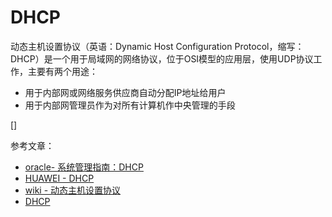 # DHCP

动态主机设置协议（英语：Dynamic Host Configuration Protocol，缩写：DHCP）是一个用于局域网的网络协议，位于OSI模型的应用层，使用UDP协议工作，主要有两个用途：

* 用于内部网或网络服务供应商自动分配IP地址给用户
* 用于内部网管理员作为对所有计算机作中央管理的手段



[]


参考文章：

* [oracle- 系统管理指南：DHCP](https://docs.oracle.com/cd/E24847_01/html/819-7058/dhcp-overview-14a.html)
* [HUAWEI - DHCP](https://support.huawei.com/enterprise/zh/doc/EDOC1100058966/2ef50604)
* [wiki - 动态主机设置协议](https://zh.wikipedia.org/wiki/%E5%8A%A8%E6%80%81%E4%B8%BB%E6%9C%BA%E8%AE%BE%E7%BD%AE%E5%8D%8F%E8%AE%AE)
* [DHCP](https://cshihong.github.io/2017/12/09/DHCP/)
